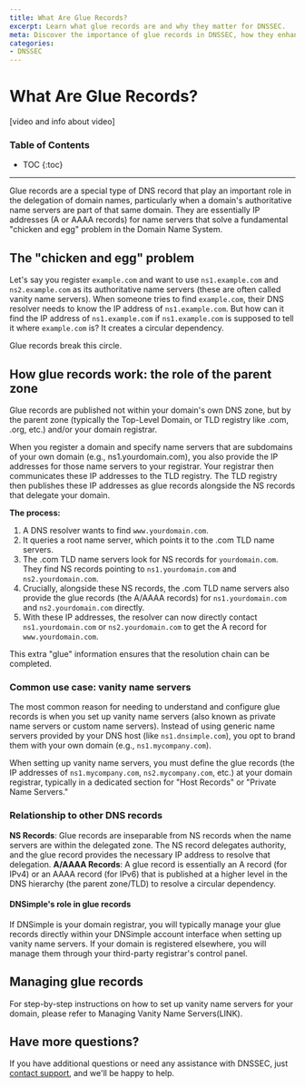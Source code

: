 ```yaml
---
title: What Are Glue Records?
excerpt: Learn what glue records are and why they matter for DNSSEC.
meta: Discover the importance of glue records in DNSSEC, how they enhance security, and their role in establishing trust for your domain's DNS management.
categories:
- DNSSEC
---
```


# What Are Glue Records?

[video and info about video]

### Table of Contents

* TOC
{:toc}

---

Glue records are a special type of DNS record that play an important role in the delegation of domain names, particularly when a domain's authoritative name servers are part of that same domain. They are essentially IP addresses (A or AAAA records) for name servers that solve a fundamental "chicken and egg" problem in the Domain Name System.

## The "chicken and egg" problem

Let's say you register `example.com` and want to use `ns1.example.com` and `ns2.example.com` as its authoritative name servers (these are often called vanity name servers). When someone tries to find `example.com`, their DNS resolver needs to know the IP address of `ns1.example.com`. But how can it find the IP address of `ns1.example.com` if `ns1.example.com` is supposed to tell it where `example.com` is? It creates a circular dependency.

Glue records break this circle.

## How glue records work: the role of the parent zone

Glue records are published not within your domain's own DNS zone, but by the parent zone (typically the Top-Level Domain, or TLD registry like .com, .org, etc.) and/or your domain registrar.

When you register a domain and specify name servers that are subdomains of your own domain (e.g., ns1.yourdomain.com), you also provide the IP addresses for those name servers to your registrar. Your registrar then communicates these IP addresses to the TLD registry. The TLD registry then publishes these IP addresses as glue records alongside the NS records that delegate your domain.

**The process:**
1. A DNS resolver wants to find `www.yourdomain.com`.
1. It queries a root name server, which points it to the .com TLD name servers.
1. The .com TLD name servers look for NS records for `yourdomain.com`. They find NS records pointing to `ns1.yourdomain.com` and `ns2.yourdomain.com`.
1. Crucially, alongside these NS records, the .com TLD name servers also provide the glue records (the A/AAAA records) for `ns1.yourdomain.com` and `ns2.yourdomain.com` directly.
1. With these IP addresses, the resolver can now directly contact `ns1.yourdomain.com` or `ns2.yourdomain.com` to get the A record for `www.yourdomain.com`.

This extra "glue" information ensures that the resolution chain can be completed.

### Common use case: vanity name servers

The most common reason for needing to understand and configure glue records is when you set up vanity name servers (also known as private name servers or custom name servers). Instead of using generic name servers provided by your DNS host (like `ns1.dnsimple.com`), you opt to brand them with your own domain (e.g., `ns1.mycompany.com`).

When setting up vanity name servers, you must define the glue records (the IP addresses of `ns1.mycompany.com`, `ns2.mycompany.com`, etc.) at your domain registrar, typically in a dedicated section for "Host Records" or "Private Name Servers."

### Relationship to other DNS records

**NS Records**: Glue records are inseparable from NS records when the name servers are within the delegated zone. The NS record delegates authority, and the glue record provides the necessary IP address to resolve that delegation.
**A/AAAA Records**: A glue record is essentially an A record (for IPv4) or an AAAA record (for IPv6) that is published at a higher level in the DNS hierarchy (the parent zone/TLD) to resolve a circular dependency.

#### DNSimple's role in glue records

If DNSimple is your domain registrar, you will typically manage your glue records directly within your DNSimple account interface when setting up vanity name servers. If your domain is registered elsewhere, you will manage them through your third-party registrar's control panel.

## Managing glue records

For step-by-step instructions on how to set up vanity name servers for your domain, please refer to Managing Vanity Name Servers(LINK).

## Have more questions? 

If you have additional questions or need any assistance with DNSSEC, just [contact support](https://dnsimple.com/feedback), and we'll be happy to help. 



